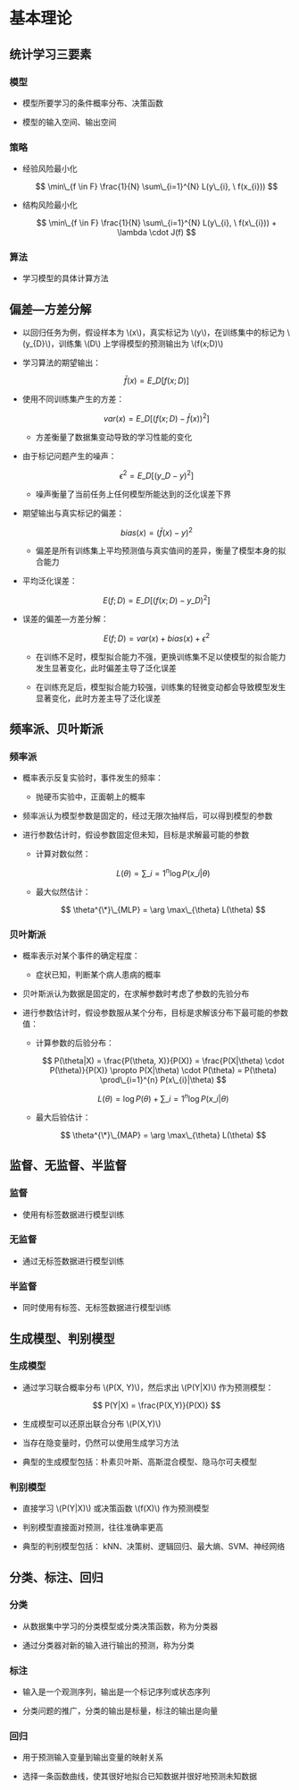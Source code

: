 <script type="text/javascript" src="http://cdn.mathjax.org/mathjax/latest/MathJax.js?config=default"></script>

# 基本理论

## 统计学习三要素

### 模型

- 模型所要学习的条件概率分布、决策函数
    
- 模型的输入空间、输出空间

### 策略

- 经验风险最小化
    
	$$ \min\_{f \in F} \frac{1}{N} \sum\_{i=1}^{N} L(y\_{i}, \ f(x_{i})) $$
    
- 结构风险最小化
    
	$$ \min\_{f \in F} \frac{1}{N} \sum\_{i=1}^{N} L(y\_{i}, \ f(x\_{i})) + \lambda \cdot J(f) $$

### 算法

- 学习模型的具体计算方法

## 偏差—方差分解

- 以回归任务为例，假设样本为 \\(x\\)，真实标记为 \\(y\\)，在训练集中的标记为 \\(y\_{D}\\)，训练集 \\(D\\) 上学得模型的预测输出为 \\(f(x;D)\\)

- 学习算法的期望输出：

	$$
	\bar{f}(x) = E\_{D} [f(x;D)]
	$$

- 使用不同训练集产生的方差：

	$$
	var(x) = E\_{D} \left[ (f(x;D) - \bar{f}(x))^{2} \right]
	$$
	
	- 方差衡量了数据集变动导致的学习性能的变化

- 由于标记问题产生的噪声：

	$$
	\epsilon^{2} = E\_{D} \left[ (y\_{D} - y)^{2} \right]
	$$
	
	- 噪声衡量了当前任务上任何模型所能达到的泛化误差下界

- 期望输出与真实标记的偏差：

	$$
	bias(x) = \left( \bar{f}(x) - y \right) ^{2}
	$$
	
	- 偏差是所有训练集上平均预测值与真实值间的差异，衡量了模型本身的拟合能力

- 平均泛化误差：

	$$
	E(f;D) = E\_{D} \left[ (f(x;D) - y\_{D})^{2} \right]
	$$

- 误差的偏差—方差分解：

	$$
	E(f;D) = var(x) + bias(x) + \epsilon^{2}
	$$
	
	- 在训练不足时，模型拟合能力不强，更换训练集不足以使模型的拟合能力发生显著变化，此时偏差主导了泛化误差

	- 在训练充足后，模型拟合能力较强，训练集的轻微变动都会导致模型发生显著变化，此时方差主导了泛化误差

## 频率派、贝叶斯派

### 频率派

- 概率表示反复实验时，事件发生的频率：

	- 抛硬币实验中，正面朝上的概率

- 频率派认为模型参数是固定的，经过无限次抽样后，可以得到模型的参数

- 进行参数估计时，假设参数固定但未知，目标是求解最可能的参数

	- 计算对数似然：

		$$ L(\theta) = \sum\_{i=1}^{n} \log P(x\_{i}|\theta) $$

	- 最大似然估计：

		$$ \theta^{\*}\_{MLP} = \arg \max\_{\theta} L(\theta) $$

### 贝叶斯派

- 概率表示对某个事件的确定程度：

	- 症状已知，判断某个病人患病的概率

- 贝叶斯派认为数据是固定的，在求解参数时考虑了参数的先验分布

- 进行参数估计时，假设参数服从某个分布，目标是求解该分布下最可能的参数值：

	- 计算参数的后验分布：

		$$ P(\theta|X) = \frac{P(\theta, X)}{P(X)} = \frac{P(X|\theta) \cdot P(\theta)}{P(X)} \propto P(X|\theta) \cdot P(\theta) = P(\theta) \prod\_{i=1}^{n} P(x\_{i}|\theta) $$
		
		$$ L(\theta) = \log P(\theta) + \sum\_{i=1}^{n} \log P(x\_{i}|\theta) $$
		
	- 最大后验估计：

		$$ \theta^{\*}\_{MAP} = \arg \max\_{\theta} L(\theta) $$

## 监督、无监督、半监督

### 监督

- 使用有标签数据进行模型训练

### 无监督

- 通过无标签数据进行模型训练

### 半监督

- 同时使用有标签、无标签数据进行模型训练

## 生成模型、判别模型

### 生成模型

- 通过学习联合概率分布 \\(P(X, Y)\\)，然后求出 \\(P(Y|X)\\) 作为预测模型：

	$$ P(Y|X) = \frac{P(X,Y)}{P(X)} $$

- 生成模型可以还原出联合分布 \\(P(X,Y)\\)

- 当存在隐变量时，仍然可以使用生成学习方法

- 典型的生成模型包括：朴素贝叶斯、高斯混合模型、隐马尔可夫模型

### 判别模型

- 直接学习 \\(P(Y|X)\\) 或决策函数 \\(f(X)\\) 作为预测模型

- 判别模型直接面对预测，往往准确率更高

- 典型的判别模型包括： kNN、决策树、逻辑回归、最大熵、SVM、神经网络

## 分类、标注、回归

### 分类

- 从数据集中学习的分类模型或分类决策函数，称为分类器

- 通过分类器对新的输入进行输出的预测，称为分类

### 标注

- 输入是一个观测序列，输出是一个标记序列或状态序列

- 分类问题的推广，分类的输出是标量，标注的输出是向量

### 回归

- 用于预测输入变量到输出变量的映射关系

- 选择一条函数曲线，使其很好地拟合已知数据并很好地预测未知数据